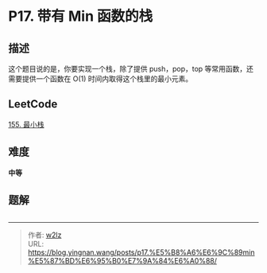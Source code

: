 # P17. 带有 Min 函数的栈


<!--more-->

## 描述

这个题目说的是，你要实现一个栈，除了提供 push，pop，top 等常用函数，还需要提供一个函数在 O(1) 时间内取得这个栈里的最小元素。

## LeetCode

[155. 最小栈](https://leetcode.cn/problems/min-stack/description/)

## 难度

**中等**

## 题解

```java

```


---

> 作者: [w2lz](https://github.com/w2lz)  
> URL: https://blog.yingnan.wang/posts/p17.%E5%B8%A6%E6%9C%89min%E5%87%BD%E6%95%B0%E7%9A%84%E6%A0%88/  

